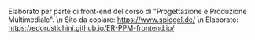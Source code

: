 Elaborato per parte di front-end del corso di "Progettazione e Produzione Multimediale".
\n
Sito da copiare: https://www.spiegel.de/
\n
Elaborato: https://edorustichini.github.io/ER-PPM-frontend.io/
